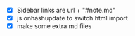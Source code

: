 - [x] Sidebar links are url + "#note.md"
- [x] js onhashupdate to switch html import
- [x] make some extra md files
